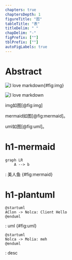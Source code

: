 ```yaml
---
chapters: true
chaptersDepth: 1
figureTitle: "图"
tableTitle: "表"
titleDelim: " "
chapDelim: "-"
figPrefix: [""]
tblPrefix: [""]
autoFigLabels: true
---
```


# Abstract

![I love markdown](https://images7.memedroid.com/images/UPLOADED819/64a1d3e2c44ae.jpeg){#fig:img}

![I love markdown](https://images7.memedroid.com/images/UPLOADED819/64a1d3e2c44ae.jpeg)

img如图[@fig:img]

mermaid如图[@fig:mermaid]。

uml如图[@fig:uml]。

# h1-mermaid

```mermaid
graph LR
    A --> b
```
: 美人鱼 {#fig:mermaid}

# h1-plantuml

```plantuml
@startuml
AClon -> Nolca: Client Hello
@enduml
```
: uml {#fig:uml}

```plantuml
@startuml
Nolca -> Molia: meh
@enduml
```
: desc